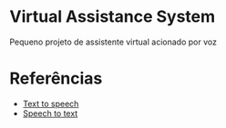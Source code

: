 # Virtual Assistance System

Pequeno projeto de assistente virtual acionado por voz

# Referências
- [Text to speech](https://github.com/diegobrunoDIO/Text-to-Speech-DIO)
- [Speech to text](https://github.com/diegobrunoDIO/Speech-to-text-ML-DIO)